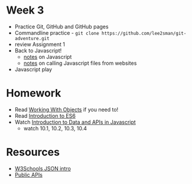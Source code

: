 # Week 3

* Practice Git, GitHub and GitHub pages
* Commandline practice - ```git clone https://github.com/lee2sman/git-adventure.git```
* review Assignment 1
* Back to Javascript!
  * [notes](javascript-reintro.md) on Javascript
  * [notes](week1_code/Javascript101.md) on calling Javascript files from websites
* Javascript play

# Homework
  * Read [Working With Objects](https://developer.mozilla.org/en-US/docs/Web/JavaScript/Guide/Working_with_Objects) if you need to!
  * Read [Introduction to ES6](https://learn.co/lessons/introduction-to-es6)
  * Watch [Introduction to Data and APIs in Javascript](https://www.youtube.com/watch?list=PLRqwX-V7Uu6a-SQiI4RtIwuOrLJGnel0r&time_continue=1&v=rJaXOFfwGVw)
    * watch 10.1, 10.2, 10.3, 10.4


# Resources
* [W3Schools JSON intro](https://www.w3schools.com/js/js_json_intro.asp)
* [Public APIs](https://github.com/toddmotto/public-apis)
